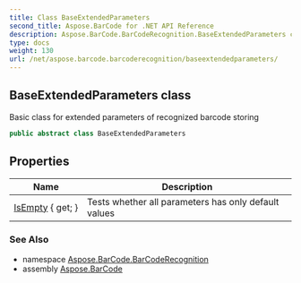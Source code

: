 ```yaml
---
title: Class BaseExtendedParameters
second_title: Aspose.BarCode for .NET API Reference
description: Aspose.BarCode.BarCodeRecognition.BaseExtendedParameters class. Basic class for extended parameters of recognized barcode storing
type: docs
weight: 130
url: /net/aspose.barcode.barcoderecognition/baseextendedparameters/
---
```

## BaseExtendedParameters class

Basic class for extended parameters of recognized barcode storing

```csharp
public abstract class BaseExtendedParameters
```

## Properties

| Name | Description |
| --- | --- |
| [IsEmpty](../../aspose.barcode.barcoderecognition/baseextendedparameters/isempty/) { get; } | Tests whether all parameters has only default values |

### See Also

* namespace [Aspose.BarCode.BarCodeRecognition](../../aspose.barcode.barcoderecognition/)
* assembly [Aspose.BarCode](../../)


